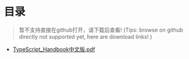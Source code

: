 # 目录
> 暂不支持直接在github打开，请下载后查看! (Tips: browse on github directly not supported yet, here are download links! )
- [TypeScript_Handbook中文版.pdf](./blob/master/TypeScript_Handbook中文版.pdf)

